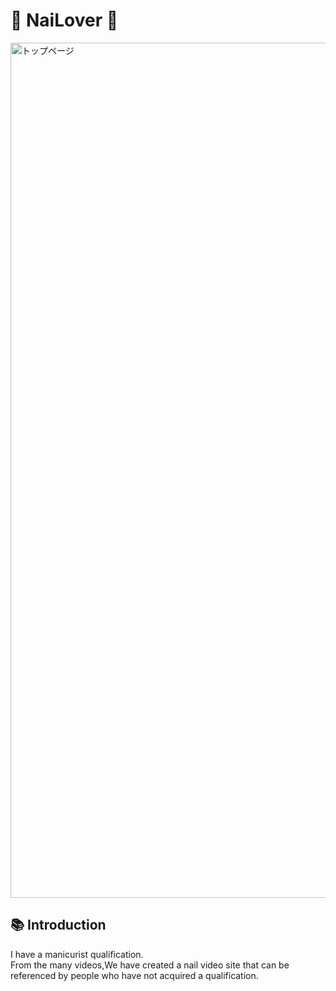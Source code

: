# :kiss: NaiLover :kiss:
<img width="1368" alt="トップページ" src="https://user-images.githubusercontent.com/61773485/80275578-31f28480-871d-11ea-9444-d0520007d8a0.png">

## :books: Introduction
I have a manicurist qualification.  
From the many videos,We have created a nail video site that can be referenced by people who have not acquired a qualification.

